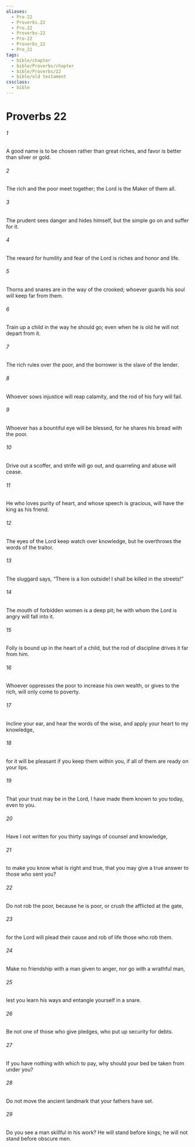 ```yaml
---
aliases:
  - Pro 22
  - Proverbs.22
  - Pro.22
  - Proverbs-22
  - Pro-22
  - Proverbs_22
  - Pro_22
tags:
  - bible/chapter
  - bible/Proverbs/chapter
  - bible/Proverbs/22
  - bible/old testament
cssclass:
  - bible
---
```


# Proverbs 22

###### 1
A good name is to be chosen rather than great riches, and favor is better than silver or gold.
###### 2
The rich and the poor meet together; the Lord is the Maker of them all.
###### 3
The prudent sees danger and hides himself, but the simple go on and suffer for it.
###### 4
The reward for humility and fear of the Lord is riches and honor and life.
###### 5
Thorns and snares are in the way of the crooked; whoever guards his soul will keep far from them.
###### 6
Train up a child in the way he should go; even when he is old he will not depart from it.
###### 7
The rich rules over the poor, and the borrower is the slave of the lender.
###### 8
Whoever sows injustice will reap calamity, and the rod of his fury will fail.
###### 9
Whoever has a bountiful eye will be blessed, for he shares his bread with the poor.
###### 10
Drive out a scoffer, and strife will go out, and quarreling and abuse will cease.
###### 11
He who loves purity of heart, and whose speech is gracious, will have the king as his friend.
###### 12
The eyes of the Lord keep watch over knowledge, but he overthrows the words of the traitor.
###### 13
The sluggard says, “There is a lion outside! I shall be killed in the streets!”
###### 14
The mouth of forbidden women is a deep pit;   he with whom the Lord is angry will fall into it.
###### 15
Folly is bound up in the heart of a child, but the rod of discipline drives it far from him.
###### 16
Whoever oppresses the poor to increase his own wealth, or gives to the rich, will only come to poverty.
###### 17
Incline your ear, and hear the words of the wise,   and apply your heart to my knowledge,
###### 18
for it will be pleasant if you keep them within you, if all of them are ready on your lips.
###### 19
That your trust may be in the Lord, I have made them known to you today, even to you.
###### 20
Have I not written for you thirty sayings of counsel and knowledge,
###### 21
to make you know what is right and true, that you may give a true answer to those who sent you?
###### 22
Do not rob the poor, because he is poor, or crush the afflicted at the gate,
###### 23
for the Lord will plead their cause and rob of life those who rob them.
###### 24
Make no friendship with a man given to anger, nor go with a wrathful man,
###### 25
lest you learn his ways and entangle yourself in a snare.
###### 26
Be not one of those who give pledges, who put up security for debts.
###### 27
If you have nothing with which to pay, why should your bed be taken from under you?
###### 28
Do not move the ancient landmark that your fathers have set.
###### 29
Do you see a man skillful in his work? He will stand before kings; he will not stand before obscure men.


